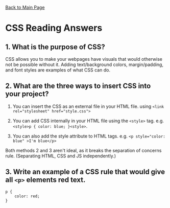 [Back to Main Page](https://roguestar112.github.io/reading-notes/)

# CSS Reading Answers

## 1. What is the purpose of CSS?

CSS allows you to make your webpages have visuals
that would otherwise not be possible without it. Adding text/background colors, margin/padding,
and font styles are examples of what CSS can do.

## 2. What are the three ways to insert CSS into your project?

1. You can insert the CSS as an external file in your HTML file.
    using `<link rel="stylesheet" href="style.css">`

2. You can add CSS internally in your HTML file using the `<style>` tag.
e.g. `<style>p { color: blue; }<style>`. 

3. You can also add the style attribute to HTML tags. e.g. `<p style="color: blue" >I'm blue</p>`

Both methods 2 and 3 aren't ideal, as it breaks the
separation of concerns rule. (Separating HTML, CSS and JS independently.)

## 3. Write an example of a CSS rule that would give all `<p>` elements red text.

```
p {
    color: red;
}
```

